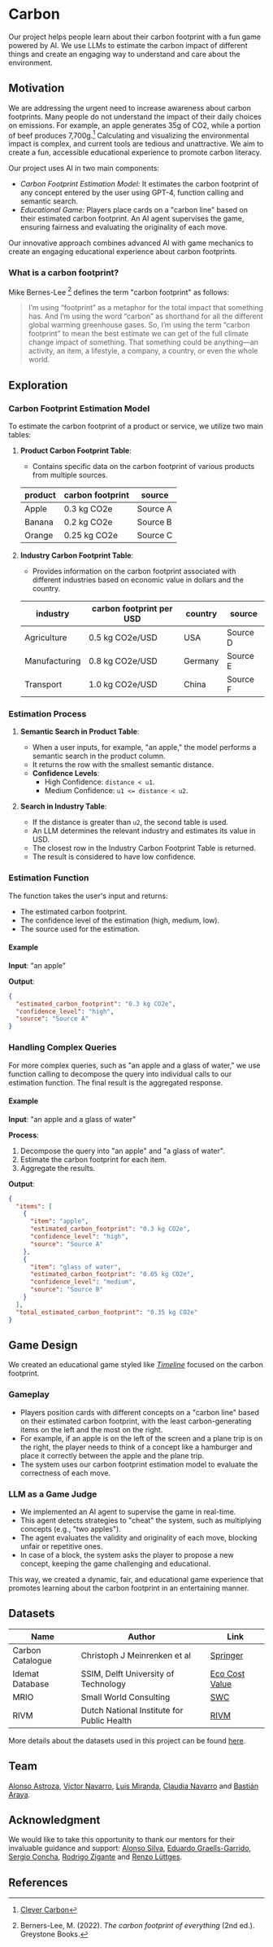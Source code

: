 # Carbon

Our project helps people learn about their carbon footprint with a fun game powered by AI. We use LLMs to estimate the carbon impact of different things and create an engaging way to understand and care about the environment.

## Motivation

We are addressing the urgent need to increase awareness about carbon footprints. Many people do not understand the impact of their daily choices on emissions. For example, an apple generates 35g of CO2, while a portion of beef produces 7,700g.[^1] Calculating and visualizing the environmental impact is complex, and current tools are tedious and unattractive. We aim to create a fun, accessible educational experience to promote carbon literacy.

[^1]: [Clever Carbon](https://clevercarbon.io/aboutclevercarbon/)

Our project uses AI in two main components:

- *Carbon Footprint Estimation Model:* It estimates the carbon footprint of any concept entered by the user using GPT-4, function calling and semantic search.
- *Educational Game:* Players place cards on a "carbon line" based on their estimated carbon footprint. An AI agent supervises the game, ensuring fairness and evaluating the originality of each move.

Our innovative approach combines advanced AI with game mechanics to create an engaging educational experience about carbon footprints.

### What is a carbon footprint?

Mike Bernes-Lee [^2] defines the term "carbon footprint" as follows:

> I’m using “footprint” as a metaphor for the total impact that something has. And I’m using the word “carbon” as shorthand for all the different global warming greenhouse gases.
> So, I’m using the term “carbon footprint” to mean the best estimate we can get of the full climate change impact of something. That something could be anything—an activity, an item, a lifestyle, a company, a country, or even the whole world.

[^2]: Berners-Lee, M. (2022). *The carbon footprint of everything* (2nd ed.). Greystone Books.

## Exploration

### Carbon Footprint Estimation Model

To estimate the carbon footprint of a product or service, we utilize two main tables:

1. **Product Carbon Footprint Table**:
   - Contains specific data on the carbon footprint of various products from multiple sources.

   | product      | carbon footprint | source        |
   |--------------|------------------|---------------|
   | Apple        | 0.3 kg CO2e      | Source A      |
   | Banana       | 0.2 kg CO2e      | Source B      |
   | Orange       | 0.25 kg CO2e     | Source C      |

2. **Industry Carbon Footprint Table**:
   - Provides information on the carbon footprint associated with different industries based on economic value in dollars and the country.

   | industry     | carbon footprint per USD | country   | source        |
   |--------------|--------------------------|-----------|---------------|
   | Agriculture  | 0.5 kg CO2e/USD          | USA       | Source D      |
   | Manufacturing| 0.8 kg CO2e/USD          | Germany   | Source E      |
   | Transport    | 1.0 kg CO2e/USD          | China     | Source F      |

### Estimation Process

1. **Semantic Search in Product Table**:
   - When a user inputs, for example, "an apple," the model performs a semantic search in the product column.
   - It returns the row with the smallest semantic distance.
   - **Confidence Levels**:
     - High Confidence: `distance < u1`.
     - Medium Confidence: `u1 <= distance < u2`.

2. **Search in Industry Table**:
   - If the distance is greater than `u2`, the second table is used.
   - An LLM determines the relevant industry and estimates its value in USD.
   - The closest row in the Industry Carbon Footprint Table is returned.
   - The result is considered to have low confidence.

### Estimation Function

The function takes the user's input and returns:
   - The estimated carbon footprint.
   - The confidence level of the estimation (high, medium, low).
   - The source used for the estimation.

#### Example

**Input**: "an apple"

**Output**:
```json
{
  "estimated_carbon_footprint": "0.3 kg CO2e",
  "confidence_level": "high",
  "source": "Source A"
}
```

### Handling Complex Queries

For more complex queries, such as "an apple and a glass of water," we use function calling to decompose the query into individual calls to our estimation function. The final result is the aggregated response.

#### Example

**Input**: "an apple and a glass of water"

**Process**:
1. Decompose the query into "an apple" and "a glass of water".
2. Estimate the carbon footprint for each item.
3. Aggregate the results.

**Output**:
```json
{
  "items": [
    {
      "item": "apple",
      "estimated_carbon_footprint": "0.3 kg CO2e",
      "confidence_level": "high",
      "source": "Source A"
    },
    {
      "item": "glass of water",
      "estimated_carbon_footprint": "0.05 kg CO2e",
      "confidence_level": "medium",
      "source": "Source B"
    }
  ],
  "total_estimated_carbon_footprint": "0.35 kg CO2e"
}
```

## Game Design

We created an educational game styled like [*Timeline*](https://boardgamegeek.com/boardgame/128664/timeline) focused on the carbon footprint.

### Gameplay

- Players position cards with different concepts on a "carbon line" based on their estimated carbon footprint, with the least carbon-generating items on the left and the most on the right.
- For example, if an apple is on the left of the screen and a plane trip is on the right, the player needs to think of a concept like a hamburger and place it correctly between the apple and the plane trip.
- The system uses our carbon footprint estimation model to evaluate the correctness of each move.

### LLM as a Game Judge

- We implemented an AI agent to supervise the game in real-time.
- This agent detects strategies to "cheat" the system, such as multiplying concepts (e.g., "two apples").
- The agent evaluates the validity and originality of each move, blocking unfair or repetitive ones.
- In case of a block, the system asks the player to propose a new concept, keeping the game challenging and educational.

This way, we created a dynamic, fair, and educational game experience that promotes learning about the carbon footprint in an entertaining manner.

## Datasets

| Name | Author | Link |
| ---|---| ---|
| Carbon Catalogue | Christoph J Meinrenken et al | [Springer](https://springernature.figshare.com/articles/dataset/The_Carbon_Catalogue_public_database_Carbon_footprints_of_866_commercial_products_across_8_industry_sectors_and_5_continents/16908979?backTo=%2Fcollections%2FThe_Carbon_Catalogue_Carbon_footprints_of_866_commercial_products_from_8_industry_sectors_and_5_continents%2F5408100&file=31271269) |
| Idemat Database | SSIM, Delft University of Technology | [Eco Cost Value](https://www.ecocostsvalue.com/data) |
| MRIO | Small World Consulting | [SWC](https://www.sw-consulting.co.uk/mrio) |
| RIVM | Dutch National Institute for Public Health | [RIVM](https://www.rivm.nl/documenten/database-milieubelasting-voedingsmiddelen) |


More details about the datasets used in this project can be found [here](data/README.md).

## Team

[Alonso Astroza](https://github.com/aastroza), [Víctor Navarro](https://github.com/Vokturz), [Luis Miranda](https://github.com/totoiii), [Claudia Navarro](https://github.com/ClaudiaRayen) and [Bastián Araya](https://github.com/xSharky).

## Acknowledgment

We would like to take this opportunity to thank our mentors for their invaluable guidance and support: [Alonso Silva](https://github.com/alonsosilvaallende), [Eduardo Graells-Garrido](https://github.com/zorzalerrante), [Sergio Concha](https://cl.linkedin.com/in/sergio-concha-4032508), [Rodrigo Zigante](https://www.linkedin.com/in/rzigante/) and [Renzo Lüttges](https://x.com/renzolut).


## References
